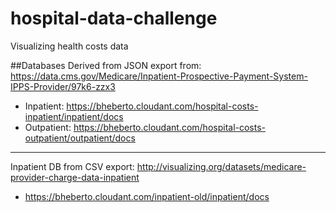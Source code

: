 hospital-data-challenge
=======================

Visualizing health costs data

##Databases
Derived from JSON export from: https://data.cms.gov/Medicare/Inpatient-Prospective-Payment-System-IPPS-Provider/97k6-zzx3
* Inpatient: https://bheberto.cloudant.com/hospital-costs-inpatient/inpatient/docs
* Outpatient: https://bheberto.cloudant.com/hospital-costs-outpatient/outpatient/docs

---
Inpatient DB from CSV export: http://visualizing.org/datasets/medicare-provider-charge-data-inpatient
* https://bheberto.cloudant.com/inpatient-old/inpatient/docs
